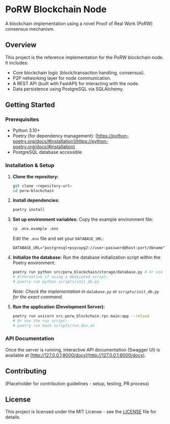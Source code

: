 # PoRW Blockchain Node

A blockchain implementation using a novel Proof of Real Work (PoRW) consensus mechanism.

## Overview

This project is the reference implementation for the PoRW blockchain node. It includes:
* Core blockchain logic (block/transaction handling, consensus).
* P2P networking layer for node communication.
* A REST API (built with FastAPI) for interacting with the node.
* Data persistence using PostgreSQL via SQLAlchemy.

## Getting Started

### Prerequisites

* Python 3.10+
* Poetry (for dependency management): [https://python-poetry.org/docs/#installation](https://python-poetry.org/docs/#installation)
* PostgreSQL database accessible

### Installation & Setup

1.  **Clone the repository:**
    ```bash
    git clone <repository-url>
    cd porw-blockchain
    ```

2.  **Install dependencies:**
    ```bash
    poetry install
    ```

3.  **Set up environment variables:**
    Copy the example environment file:
    ```bash
    cp .env.example .env
    ```
    Edit the `.env` file and set your `DATABASE_URL`:
    ```dotenv
    DATABASE_URL="postgresql+psycopg2://user:password@host:port/dbname"
    ```

4.  **Initialize the database:**
    Run the database initialization script within the Poetry environment:
    ```bash
    poetry run python src/porw_blockchain/storage/database.py # Or use the script if it handles this
    # Alternative if using a dedicated script:
    # poetry run python scripts/init_db.py
    ```
    *Note: Check the implementation in `database.py` or `scripts/init_db.py` for the exact command.*

5.  **Run the application (Development Server):**
    ```bash
    poetry run uvicorn src.porw_blockchain.rpc.main:app --reload
    # Or use the run script:
    # poetry run bash scripts/run_dev.sh
    ```

### API Documentation

Once the server is running, interactive API documentation (Swagger UI) is available at [http://127.0.0.1:8000/docs](http://127.0.0.1:8000/docs).

## Contributing

(Placeholder for contribution guidelines - setup, testing, PR process)

## License

This project is licensed under the MIT License - see the [LICENSE](LICENSE) file for details.